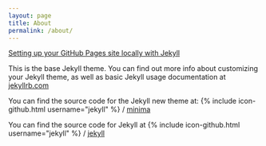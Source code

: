 ```yaml
---
layout: page
title: About
permalink: /about/
---
```


[Setting up your GitHub Pages site locally with Jekyll](https://help.github.com/articles/setting-up-your-github-pages-site-locally-with-jekyll/#step-4-build-your-local-jekyll-site)


This is the base Jekyll theme. You can find out more info about customizing your Jekyll theme, as well as basic Jekyll usage documentation at [jekyllrb.com](http://jekyllrb.com/)

You can find the source code for the Jekyll new theme at:
{% include icon-github.html username="jekyll" %} /
[minima](https://github.com/jekyll/minima)

You can find the source code for Jekyll at
{% include icon-github.html username="jekyll" %} /
[jekyll](https://github.com/jekyll/jekyll)

